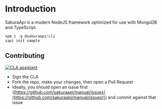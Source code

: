 # Introduction

SakuraApi is a modern NodeJS framework optimized for use with MongoDB and TypeScript.

```javascript
npm i -g @sakuraapi/cli
sapi init sample
```

## Contributing

[![CLA assistant](https://cla-assistant.io/readme/badge/sakuraapi/manual)](https://cla-assistant.io/sakuraapi/manual)

* Sign the CLA
* Fork the repo, make your changes, then open a Pull Request
* Ideally, you should open an issue first \([https://github.com/sakuraapi/manual/issues](https://github.com/sakuraapi/manual/issues)\) and commit against that issue

